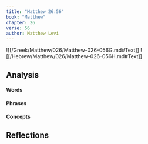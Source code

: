 ```yaml
---
title: "Matthew 26:56"
book: "Matthew"
chapter: 26
verse: 56
author: Matthew Levi
---
```

![[/Greek/Matthew/026/Matthew-026-056G.md#Text]]
![[/Hebrew/Matthew/026/Matthew-026-056H.md#Text]]

## Analysis

#### Words

#### Phrases

#### Concepts

## Reflections
